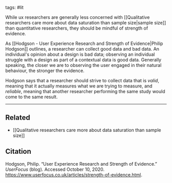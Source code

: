 tags: #lit

While ux researchers are generally less concerned with [[Qualitative researchers care more about data saturation than sample size|sample size]] than quantitative researchers, they should be mindful of strength of evidence. 

As [[Hodgson - User Experience Research and Strength of Evidence|Philip Hodgson]] outlines, a researcher can collect good data and bad data. An individual's opinion about a design is bad data; observing an individual struggle with a design as part of a contextual data is good data. Generally speaking, the closer we are to observing the user engaged in their natural behaviour, the stronger the evidence.

Hodgson says that a researcher should strive to collect data that is *valid*, meaning that it actually measures what we are trying to measure, and *reliable*, meaning that another researcher performing the same study would come to the same result. 


---
## Related
- [[Qualitative researchers care more about data saturation than sample size]]

## Citation
Hodgson, Philip. “User Experience Research and Strength of Evidence.” *UserFocus* (blog). Accessed October 10, 2020. https://www.userfocus.co.uk/articles/strength-of-evidence.html.
